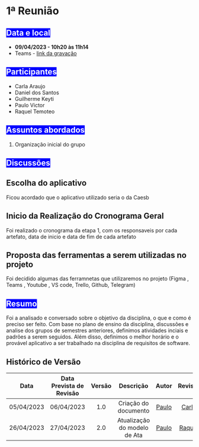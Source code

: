# 1ª Reunião

## <text style="background-color: blue; color:white" >Data e local</text> 
- **09/04/2023 - 10h20 às 11h14**
- Teams - [link da gravação](https://youtu.be/Vv4OlWBcNWI)


## <text style="background-color: blue; color:white">Participantes</text> 
- Carla Araujo
- Daniel dos Santos
- Guilherme Keyti
- Paulo Victor 
- Raquel Temoteo

## <text style="background-color:blue; color:white">Assuntos abordados</text> 
1. Organização inicial do grupo

## <text style="background-color: blue; color:white">Discussões</text> 

## Escolha do aplicativo

Ficou acordado que o aplicativo utilizado seria o da Caesb



## Inicio da Realização do Cronograma Geral

Foi realizado o cronograma da etapa 1, com os responsaveis por cada artefato, data de inicio e  data de fim de cada artefato


## Proposta  das ferramentas a serem utilizadas no projeto

Foi decidido algumas das ferramnetas que utilizaremos no projeto (Figma , Teams , Youtube , VS code, Trello, Github, Telegram)


## <text style="background-color: blue; color:white">Resumo</text> 
Foi a analisado e conversado sobre o objetivo da disciplina, o que e como é preciso ser feito. Com base no plano de ensino da disciplina, discussões e analise dos grupos de semestres anteriores, definimos atividades inciais e padrões a serem seguidos. Além disso, definimos o melhor horário e o provável aplicativo a ser trabalhado na disciplina de requisitos de software.

## Histórico de Versão
|    Data    | Data Prevista de Revisão | Versão |      Descrição       |                                                                Autor                                                                 |               Revisor               |
| :--------: | :----------------------: | :----: | :------------------: | :----------------------------------------------------------------------------------------------------------------------------------: | :---------------------------------: |
| 05/04/2023 |        06/04/2023        |  1.0   | Criação do documento | [Paulo](https://github.com/PauloVictorFS)  | [Carla](https://github.com/ccarlaa) |
| 26/04/2023 |        27/04/2023        |  2.0   | Atualização do modelo de Ata | [Paulo](https://github.com/PauloVictorFS)  | [Raquel](https://github.com/raqueleucaria) |


